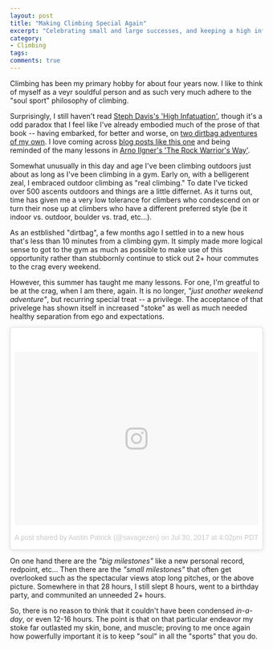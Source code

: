 ```yaml
---
layout: post
title: "Making Climbing Special Again"
excerpt: "Celebrating small and large successes, and keeping a high infatuation."
category:
- Climbing
tags:
comments: true
---
```


Climbing has been my primary hobby for about four years now.  I like to 
think of myself as a veyr souldful person and as such very much adhere to 
the "soul sport" philosophy of climbing.                                

Surprisingly, I still haven't read [Steph Davis's 'High 
Infatuation'](https://www.amazon.com/High-Infatuation-Climbers-Guide-Gravity/dp/1594850658), though it's a odd paradox that I feel like I've 
already embodied much of the prose of that book -- having embarked, for better and worse, on [two dirtbag adventures of my 
own](http://rockandcode.ga/tags/#dirtbag).  I love coming across [blog posts like this 
one](http://www.erickraus.com/what-climbing-rainier-taught-me-about-setting-goals/) and being reminded of the many lessons in [Arno Ilgner's 
'The Rock Warrior's 
Way'](https://www.amazon.com/Rock-Warriors-Way-Training-Climbers/dp/0974011215/ref=sr_1_1?ie=UTF8&qid=1501686870&sr=8-1&keywords=rock+warrior+way).  

Somewhat unusually in this day and age I've been climbing outdoors just about as long as I've been climbing in a gym.  Early on, with a 
belligerent zeal, I embraced outdoor climbing as "real climbing."  To date I've ticked over 500 ascents outdoors and things are a little 
differnet.  As it turns out, time has given me a very low tolerance for climbers who condescend on or turn their nose up at climbers who have a 
different preferred style (be it indoor vs. outdoor, boulder vs. trad, etc...).

As an estblished "dirtbag", a few months ago I settled in to a new hous that's less than 10 minutes from a climbing gym.  It simply made more 
logical sense to got to the gym as much as possible to make use of this opportunity rather than stubbornly continue to stick out 2+ hour 
commutes to the crag every weekend.

However, this summer has taught me many lessons.  For one, I'm greatful to be at the crag, when I am there, again.  It is no longer, *"just 
another weekend adventure"*, but recurring special treat -- a privilege.  The acceptance of that privelege has shown itself in increased 
"stoke" as well as much needed healthy separation from ego and expectations.

<blockquote class="instagram-media" data-instgrm-version="7" style=" background:#FFF; border:0; border-radius:3px; box-shadow:0 0 1px 0 
rgba(0,0,0,0.5),0 1px 10px 0 rgba(0,0,0,0.15); margin: 1px; max-width:658px; padding:0; width:99.375%; width:-webkit-calc(100% - 2px); 
width:calc(100% - 2px);"><div style="padding:8px;"> <div style=" background:#F8F8F8; line-height:0; margin-top:40px; 
padding:35.648148148148145% 0; text-align:center; width:100%;"> <div style=" 
background:url(data:image/png;base64,iVBORw0KGgoAAAANSUhEUgAAACwAAAAsCAMAAAApWqozAAAABGdBTUEAALGPC/xhBQAAAAFzUkdCAK7OHOkAAAAMUExURczMzPf399fX1+bm5mzY9AMAAADiSURBVDjLvZXbEsMgCES5/P8/t9FuRVCRmU73JWlzosgSIIZURCjo/ad+EQJJB4Hv8BFt+IDpQoCx1wjOSBFhh2XssxEIYn3ulI/6MNReE07UIWJEv8UEOWDS88LY97kqyTliJKKtuYBbruAyVh5wOHiXmpi5we58Ek028czwyuQdLKPG1Bkb4NnM+VeAnfHqn1k4+GPT6uGQcvu2h2OVuIf/gWUFyy8OWEpdyZSa3aVCqpVoVvzZZ2VTnn2wU8qzVjDDetO90GSy9mVLqtgYSy231MxrY6I2gGqjrTY0L8fxCxfCBbhWrsYYAAAAAElFTkSuQmCC); 
display:block; height:44px; margin:0 auto -44px; position:relative; top:-22px; width:44px;"></div></div><p style=" color:#c9c8cd; 
font-family:Arial,sans-serif; font-size:14px; line-height:17px; margin-bottom:0; margin-top:8px; overflow:hidden; padding:8px 0 7px; 
text-align:center; text-overflow:ellipsis; white-space:nowrap;"><a href="https://www.instagram.com/p/BXMD2SwA8GE/" style=" color:#c9c8cd; 
font-family:Arial,sans-serif; font-size:14px; font-style:normal; font-weight:normal; line-height:17px; text-decoration:none;" target="_blank">A 
post shared by Austin Patrick (@savagezen)</a> on <time style=" font-family:Arial,sans-serif; font-size:14px; line-height:17px;" 
datetime="2017-07-30T23:02:49+00:00">Jul 30, 2017 at 4:02pm PDT</time></p></div></blockquote> <script async defer 
src="//platform.instagram.com/en_US/embeds.js"></script>

On one hand there are the *"big milestones"* like a new personal record, redpoint, etc...  Then there are the *"small milestones"* that often 
get overlooked such as the spectacular views atop long pitches, or the above picture.  Somewhere in that 28 hours, I still slept 8 hours, went 
to a birthday party, and communited an unneeded 2+ hours.  

So, there is no reason to think that it couldn't have been condensed *in-a-day*, or even 12-16 hours.  The point is that on that particular 
endeavor my stoke far outlasted my skin, bone, and muscle; proving to me once again how powerfully important it is to keep "soul" in all the 
"sports" that you do.
